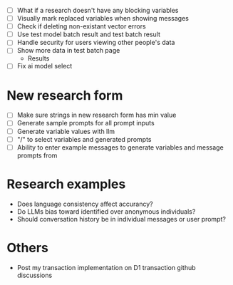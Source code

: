 - [ ] What if a research doesn't have any blocking variables
- [ ] Visually mark replaced variables when showing messages
- [ ] Check if deleting non-existant vector errors
- [ ] Use test model batch result and test batch result
- [ ] Handle security for users viewing other people's data
- [ ] Show more data in test batch page
    - Results
- [ ] Fix ai model select

# New research form

- [ ] Make sure strings in new research form has min value
- [ ] Generate sample prompts for all prompt inputs
- [ ] Generate variable values with llm
- [ ] "/" to select variables and generated prompts
- [ ] Ability to enter example messages to generate variables and message prompts from

# Research examples

- Does language consistency affect accurancy?
- Do LLMs bias toward identified over anonymous individuals?
- Should conversation history be in individual messages or user prompt?

# Others

- Post my transaction implementation on D1 transaction github discussions
